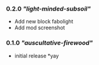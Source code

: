 ### 0.2.0 *"light-minded-subsoil"*
- Add new block fabolight
- Add mod screenshot

### 0.1.0 *"auscultative-firewood"*
- initial release \*yay